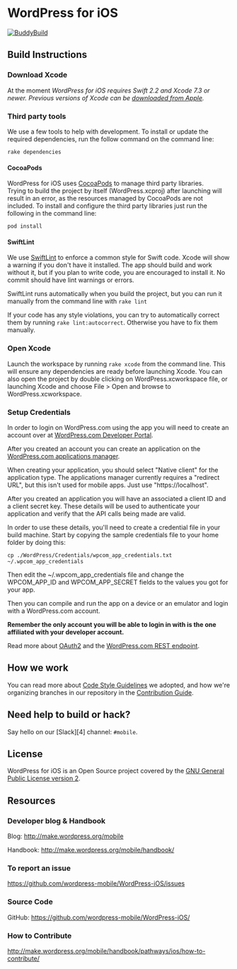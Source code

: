 # WordPress for iOS #

[![BuddyBuild](https://dashboard.buddybuild.com/api/statusImage?appID=57a120bbe0f5520100e11c19&branch=develop&build=latest)](https://dashboard.buddybuild.com/apps/57a120bbe0f5520100e11c19/build/latest)

## Build Instructions

### Download Xcode

At the moment *WordPress for iOS requires Swift 2.2 and Xcode 7.3 or newer. Previous versions of Xcode can be [downloaded from Apple](https://developer.apple.com/downloads/index.action).*

### Third party tools

We use a few tools to help with development. To install or update the required dependencies, run the follow command on the command line:

`rake dependencies`

#### CocoaPods

WordPress for iOS uses [CocoaPods](http://cocoapods.org/) to manage third party libraries.  
Trying to build the project by itself (WordPress.xcproj) after launching will result in an error, as the resources managed by CocoaPods are not included. To install and configure the third party libraries just run the following in the command line:

`pod install`

#### SwiftLint

We use [SwiftLint](https://github.com/realm/SwiftLint) to enforce a common style for Swift code. Xcode will show a warning if you don't have it installed. The app should build and work without it, but if you plan to write code, you are encouraged to install it. No commit should have lint warnings or errors.

SwiftLint runs automatically when you build the project, but you can run it manually from the command line with `rake lint`

If your code has any style violations, you can try to automatically correct them by running `rake lint:autocorrect`. Otherwise you have to fix them manually.

### Open Xcode

Launch the workspace by running `rake xcode` from the command line. This will ensure any dependencies are ready before launching Xcode. 
You can also open the project by double clicking on WordPress.xcworkspace file, or launching Xcode and choose File > Open and browse to WordPress.xcworkspace.

### Setup Credentials

In order to login on WordPress.com using the app you will need to create an account over at [WordPress.com Developer Portal](https://developer.wordpress.com).

After you created an account you can create an application on the [WordPress.com applications manager](https://developer.wordpress.com/apps/).

When creating your application, you should select "Native client" for the application type. The applications manager currently requires a "redirect URL", but this isn't used for mobile apps. Just use "https://localhost".

After you created an application you will have an associated a client ID and a client secret key. These details will be used to authenticate your application and verify that the API calls being made are valid. 

In order to use these details, you'll need to create a credential file in your build machine. Start by copying the sample credentials file to your home folder by doing this:

` cp ./WordPress/Credentials/wpcom_app_credentials.txt ~/.wpcom_app_credentials `

Then edit the ~/.wpcom_app_credentials file and change the WPCOM_APP_ID and WPCOM_APP_SECRET fields to the values you got for your app.

Then you can compile and run the app on a device or an emulator and login with a WordPress.com account.

**Remember the only account you will be able to login in with is the one affiliated with your developer account.** 

Read more about [OAuth2](https://developer.wordpress.com/docs/oauth2/) and the [WordPress.com REST endpoint](https://developer.wordpress.com/docs/api/).


## How we work ##

You can read more about [Code Style Guidelines](https://github.com/wordpress-mobile/WordPress-iOS/wiki/WordPress-for-iOS-Style-Guide) we adopted, and
how we're organizing branches in our repository in the [Contribution Guide](https://make.wordpress.org/mobile/handbook/pathways/ios/how-to-contribute/).

## Need help to build or hack? ##

Say hello on our [Slack][4] channel: `#mobile`.

## License

WordPress for iOS is an Open Source project covered by the [GNU General Public License version 2](LICENSE).

## Resources

### Developer blog & Handbook

Blog: http://make.wordpress.org/mobile

Handbook: http://make.wordpress.org/mobile/handbook/

### To report an issue

https://github.com/wordpress-mobile/WordPress-iOS/issues

### Source Code

GitHub: https://github.com/wordpress-mobile/WordPress-iOS/

### How to Contribute

http://make.wordpress.org/mobile/handbook/pathways/ios/how-to-contribute/
